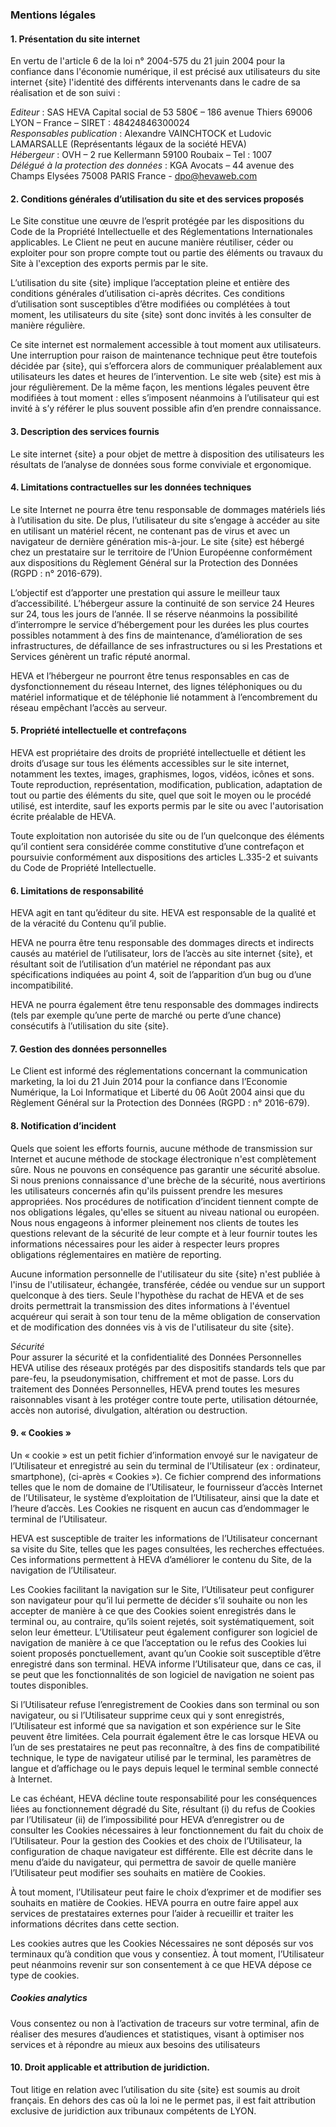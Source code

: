 ### Mentions légales

#### 1. Présentation du site internet

En vertu de l'article 6 de la loi n° 2004-575 du 21 juin 2004 pour la confiance dans l'économie numérique, il est précisé aux utilisateurs du site internet {site} l'identité des différents intervenants dans le cadre de sa réalisation et de son suivi :

*Editeur* : SAS HEVA Capital social de 53 580€ – 186 avenue Thiers 69006 LYON – France – SIRET : 48424846300024<br>
*Responsables publication* : Alexandre VAINCHTOCK et Ludovic LAMARSALLE (Représentants légaux de la société HEVA)<br>
*Hébergeur* : OVH – 2 rue Kellermann 59100 Roubaix – Tel : 1007<br>
*Délégué à la protection des données* : KGA Avocats – 44 avenue des Champs Elysées 75008 PARIS France - dpo@hevaweb.com

#### 2. Conditions générales d’utilisation du site et des services proposés

Le Site constitue une œuvre de l’esprit protégée par les dispositions du Code de la Propriété Intellectuelle et des Réglementations Internationales applicables.
Le Client ne peut en aucune manière réutiliser, céder ou exploiter pour son propre compte tout ou partie des éléments ou travaux du Site à l'exception des exports permis par le site.

L’utilisation du site {site} implique l’acceptation pleine et entière des conditions générales d’utilisation ci-après décrites.
Ces conditions d’utilisation sont susceptibles d’être modifiées ou complétées à tout moment, les utilisateurs du site {site} sont donc invités à les consulter de manière régulière.

Ce site internet est normalement accessible à tout moment aux utilisateurs.
Une interruption pour raison de maintenance technique peut être toutefois décidée par {site}, qui s’efforcera alors de communiquer préalablement aux utilisateurs les dates et heures de l’intervention.
Le site web {site} est mis à jour régulièrement.
De la même façon, les mentions légales peuvent être modifiées à tout moment : elles s’imposent néanmoins à l’utilisateur qui est invité à s’y référer le plus souvent possible afin d’en prendre connaissance.

#### 3. Description des services fournis

Le site internet {site} a pour objet de mettre à disposition des utilisateurs les résultats de l’analyse de données  sous forme conviviale et ergonomique.

[//]: # (section)

#### 4. Limitations contractuelles sur les données techniques

Le site Internet ne pourra être tenu responsable de dommages matériels liés à l’utilisation du site.
De plus, l’utilisateur du site s’engage à accéder au site en utilisant un matériel récent, ne contenant pas de virus et avec un navigateur de dernière génération mis-à-jour.
Le site {site} est hébergé chez un prestataire sur le territoire de l’Union Européenne conformément aux dispositions du Règlement Général sur la Protection des Données (RGPD : n° 2016-679).

L’objectif est d’apporter une prestation qui assure le meilleur taux d’accessibilité.
L’hébergeur assure la continuité de son service 24 Heures sur 24, tous les jours de l’année.
Il se réserve néanmoins la possibilité d’interrompre le service d’hébergement pour les durées les plus courtes possibles notamment à des fins de maintenance, d’amélioration de ses infrastructures, de défaillance de ses infrastructures ou si les Prestations et Services génèrent un trafic réputé anormal.

HEVA et l’hébergeur ne pourront être tenus responsables en cas de dysfonctionnement du réseau Internet, des lignes téléphoniques ou du matériel informatique et de téléphonie lié notamment à l’encombrement du réseau empêchant l’accès au serveur.

#### 5. Propriété intellectuelle et contrefaçons

HEVA est propriétaire des droits de propriété intellectuelle et détient les droits d’usage sur tous les éléments accessibles sur le site internet, notamment les textes, images, graphismes, logos, vidéos, icônes et sons.
Toute reproduction, représentation, modification, publication, adaptation de tout ou partie des éléments du site, quel que soit le moyen ou le procédé utilisé, est interdite, sauf les exports permis par le site ou avec l'autorisation écrite préalable de HEVA.

Toute exploitation non autorisée du site ou de l’un quelconque des éléments qu’il contient sera considérée comme constitutive d’une contrefaçon et poursuivie conformément aux dispositions des articles L.335-2 et suivants du Code de Propriété Intellectuelle.

#### 6. Limitations de responsabilité

HEVA agit en tant qu’éditeur du site.
HEVA est responsable de la qualité et de la véracité du Contenu qu’il publie.

HEVA ne pourra être tenu responsable des dommages directs et indirects causés au matériel de l’utilisateur, lors de l’accès au site internet {site}, et résultant soit de l’utilisation d’un matériel ne répondant pas aux spécifications indiquées au point 4, soit de l’apparition d’un bug ou d’une incompatibilité.

HEVA ne pourra également être tenu responsable des dommages indirects (tels par exemple qu’une perte de marché ou perte d’une chance) consécutifs à l’utilisation du site {site}.

#### 7. Gestion des données personnelles

Le Client est informé des réglementations concernant la communication marketing, la loi du 21 Juin 2014 pour la confiance dans l’Economie Numérique, la Loi Informatique et Liberté du 06 Août 2004 ainsi que du Règlement Général sur la Protection des Données (RGPD : n° 2016-679).

#### 8. Notification d’incident

Quels que soient les efforts fournis, aucune méthode de transmission sur Internet et aucune méthode de stockage électronique n'est complètement sûre.
Nous ne pouvons en conséquence pas garantir une sécurité absolue.
Si nous prenions connaissance d'une brèche de la sécurité, nous avertirions les utilisateurs concernés afin qu'ils puissent prendre les mesures appropriées.
Nos procédures de notification d’incident tiennent compte de nos obligations légales, qu'elles se situent au niveau national ou européen.
Nous nous engageons à informer pleinement nos clients de toutes les questions relevant de la sécurité de leur compte et à leur fournir toutes les informations nécessaires pour les aider à respecter leurs propres obligations réglementaires en matière de reporting.

Aucune information personnelle de l'utilisateur du site {site} n'est publiée à l'insu de l'utilisateur, échangée, transférée, cédée ou vendue sur un support quelconque à des tiers.
Seule l'hypothèse du rachat de HEVA et de ses droits permettrait la transmission des dites informations à l'éventuel acquéreur qui serait à son tour tenu de la même obligation de conservation et de modification des données vis à vis de l'utilisateur du site {site}.

*Sécurité*<br>
Pour assurer la sécurité et la confidentialité des Données Personnelles HEVA utilise des réseaux protégés par des dispositifs standards tels que par pare-feu, la pseudonymisation, chiffrement et mot de passe.
Lors du traitement des Données Personnelles, HEVA prend toutes les mesures raisonnables visant à les protéger contre toute perte, utilisation détournée, accès non autorisé, divulgation, altération ou destruction.

#### 9. « Cookies »

Un « cookie » est un petit fichier d’information envoyé sur le navigateur de l’Utilisateur et enregistré au sein du terminal de l’Utilisateur (ex : ordinateur, smartphone), (ci-après « Cookies »).
Ce fichier comprend des informations telles que le nom de domaine de l’Utilisateur, le fournisseur d’accès Internet de l’Utilisateur, le système d’exploitation de l’Utilisateur, ainsi que la date et l’heure d’accès.
Les Cookies ne risquent en aucun cas d’endommager le terminal de l’Utilisateur.

HEVA est susceptible de traiter les informations de l’Utilisateur concernant sa visite du Site, telles que les pages consultées, les recherches effectuées.
Ces informations permettent à HEVA d’améliorer le contenu du Site, de la navigation de l’Utilisateur.

Les Cookies facilitant la navigation sur le Site, l’Utilisateur peut configurer son navigateur pour qu’il lui permette de décider s’il souhaite ou non les accepter de manière à ce que des Cookies soient enregistrés dans le terminal ou, au contraire, qu’ils soient rejetés, soit systématiquement, soit selon leur émetteur.
L’Utilisateur peut également configurer son logiciel de navigation de manière à ce que l’acceptation ou le refus des Cookies lui soient proposés ponctuellement, avant qu’un Cookie soit susceptible d’être enregistré dans son terminal.
HEVA informe l’Utilisateur que, dans ce cas, il se peut que les fonctionnalités de son logiciel de navigation ne soient pas toutes disponibles.

Si l’Utilisateur refuse l’enregistrement de Cookies dans son terminal ou son navigateur, ou si l’Utilisateur supprime ceux qui y sont enregistrés, l’Utilisateur est informé que sa navigation et son expérience sur le Site peuvent être limitées.
Cela pourrait également être le cas lorsque HEVA ou l’un de ses prestataires ne peut pas reconnaître, à des fins de compatibilité technique, le type de navigateur utilisé par le terminal, les paramètres de langue et d’affichage ou le pays depuis lequel le terminal semble connecté à Internet.

Le cas échéant, HEVA décline toute responsabilité pour les conséquences liées au fonctionnement dégradé du Site, résultant (i) du refus de Cookies par l’Utilisateur (ii) de l’impossibilité pour HEVA d’enregistrer ou de consulter les Cookies nécessaires à leur fonctionnement du fait du choix de l’Utilisateur.
Pour la gestion des Cookies et des choix de l’Utilisateur, la configuration de chaque navigateur est différente. Elle est décrite dans le menu d’aide du navigateur, qui permettra de savoir de quelle manière l’Utilisateur peut modifier ses souhaits en matière de Cookies.

À tout moment, l’Utilisateur peut faire le choix d’exprimer et de modifier ses souhaits en matière de Cookies.
HEVA pourra en outre faire appel aux services de prestataires externes pour l’aider à recueillir et traiter les informations décrites dans cette section.

Les cookies autres que les Cookies Nécessaires ne sont déposés sur vos terminaux qu’à condition que vous y consentiez.
À tout moment, l’Utilisateur peut néanmoins revenir sur son consentement à ce que HEVA dépose ce type de cookies.

##### Cookies analytics

[//]: # (section)

Vous consentez ou non à l’activation de traceurs sur votre terminal, afin de réaliser des mesures d’audiences et statistiques, visant à optimiser nos services et à répondre au mieux aux besoins des utilisateurs

#### 10. Droit applicable et attribution de juridiction.

Tout litige en relation avec l’utilisation du site {site} est soumis au droit français.
En dehors des cas où la loi ne le permet pas, il est fait attribution exclusive de juridiction aux tribunaux compétents de LYON.
